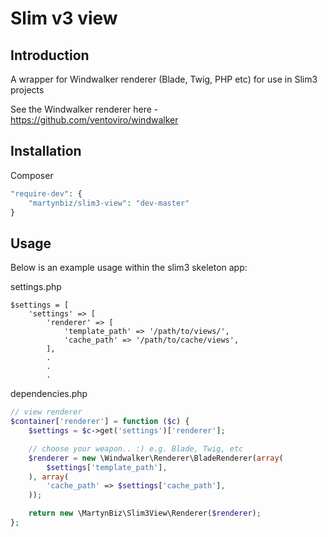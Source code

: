 # Slim v3 view #

## Introduction ##

A wrapper for Windwalker renderer (Blade, Twig, PHP etc) for use in Slim3 projects

See the Windwalker renderer here - https://github.com/ventoviro/windwalker

## Installation ##

Composer

```php
"require-dev": {
    "martynbiz/slim3-view": "dev-master"
}
```

## Usage ##

Below is an example usage within the slim3 skeleton app:

settings.php

```
$settings = [
    'settings' => [
        'renderer' => [
            'template_path' => '/path/to/views/',
            'cache_path' => '/path/to/cache/views',
        ],
        .
        .
        .
```

dependencies.php

```php
// view renderer
$container['renderer'] = function ($c) {
    $settings = $c->get('settings')['renderer'];

    // choose your weapon.. :) e.g. Blade, Twig, etc
    $renderer = new \Windwalker\Renderer\BladeRenderer(array(
        $settings['template_path'],
    ), array(
        'cache_path' => $settings['cache_path'],
    ));

    return new \MartynBiz\Slim3View\Renderer($renderer);
};
```
